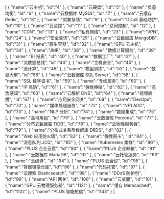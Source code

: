 [
	{
		"name":"云主机",
		"id":"4"
	},
	{
		"name":"云硬盘",
		"id":"5"
	},
	{
		"name":"负载均衡",
		"id":"6"
	},
	{
		"name":"云数据库 MySQL",
		"id":"7"
	},
	{
		"name":"云缓存 Redis",
		"id":"8"
	},
	{
		"name":"对象存储",
		"id":"9"
	},
	{
		"name":"DDoS 基础防护",
		"id":"10"
	},
	{
		"name":"云监控",
		"id":"11"
	},
	{
		"name":"访问控制",
		"id":"12"
	},
	{
		"name":"CDN",
		"id":"13"
	},
	{
		"name":"私有网络",
		"id":"23"
	},
	{
		"name":"VPN",
		"id":"24"
	},
	{
		"name":"安全咨询",
		"id":"29"
	},
	{
		"name":"云数据库 MongoDB",
		"id":"31"
	},
	{
		"name":"原生容器",
		"id":"32"
	},
	{
		"name":"GPU 云主机",
		"id":"34"
	},
	{
		"name":"JMR",
		"id":"38"
	},
	{
		"name":"数据计算服务",
		"id":"39"
	},
	{
		"name":"BI 报表",
		"id":"40"
	},
	{
		"name":"数据工厂",
		"id":"41"
	},
	{
		"name":"流数据总线",
		"id":"44"
	},
	{
		"name":"主机安全",
		"id":"45"
	},
	{
		"name":"流计算",
		"id":"49"
	},
	{
		"name":"模型训练",
		"id":"52"
	},
	{
		"name":"数据大屏",
		"id":"56"
	},
	{
		"name":"云数据库 SQL Server",
		"id":"58"
	},
	{
		"name":"SSL 数字证书",
		"id":"59"
	},
	{
		"name":"专线服务",
		"id":"60"
	},
	{
		"name":"IP 高防",
		"id":"61"
	},
	{
		"name":"弹性伸缩",
		"id":"62"
	},
	{
		"name":"态势感知",
		"id":"63"
	},
	{
		"name":"云解析 DNS",
		"id":"64"
	},
	{
		"name":"视频直播",
		"id":"67"
	},
	{
		"name":"应用安全网关",
		"id":"68"
	},
	{
		"name":"DevOps",
		"id":"70"
	},
	{
		"name":"媒体处理服务",
		"id":"72"
	},
	{
		"name":"NF1 ADC",
		"id":"73"
	},
	{
		"name":"NLP 分析",
		"id":"74"
	},
	{
		"name":"数据集成",
		"id":"75"
	},
	{
		"name":"高可用组",
		"id":"76"
	},
	{
		"name":"云数据库 Percona",
		"id":"77"
	},
	{
		"name":"分布式数据库 TiDB",
		"id":"78"
	},
	{
		"name":"云物理服务器",
		"id":"79"
	},
	{
		"name":"分布式关系型数据库 DRDS",
		"id":"82"
	},
	{
		"name":"Web 应用防火墙",
		"id":"83"
	},
	{
		"name":"弹性网卡",
		"id":"84"
	},
	{
		"name":"消息队列 JCQ",
		"id":"85"
	},
	{
		"name":"Kubernetes 集群",
		"id":"86"
	},
	{
		"name":"PLUS 企业云盘",
		"id":"90"
	},
	{
		"name":"PLUS 企业邮箱",
		"id":"91"
	},
	{
		"name":"云数据库 MariaDB",
		"id":"92"
	},
	{
		"name":"云托管服务",
		"id":"93"
	},
	{
		"name":"云编译",
		"id":"94"
	},
	{
		"name":"PLUS 云会议",
		"id":"95"
	},
	{
		"name":"容器镜像仓库",
		"id":"96"
	},
	{
		"name":"代码托管",
		"id":"97"
	},
	{
		"name":"云搜索 Elasticsearch",
		"id":"98"
	},
	{
		"name":"DDoS 防护包",
		"id":"99"
	},
	{
		"name":"API 网关",
		"id":"100"
	},
	{
		"name":"云桌面",
		"id":"101"
	},
	{
		"name":"GPU 云物理服务器",
		"id":"1121"
	},
	{
		"name":"缓存 Memcached",
		"id":"1122"
	},
	{
		"name":"PLUS 智能短信",
		"id":"1143"
	}
]